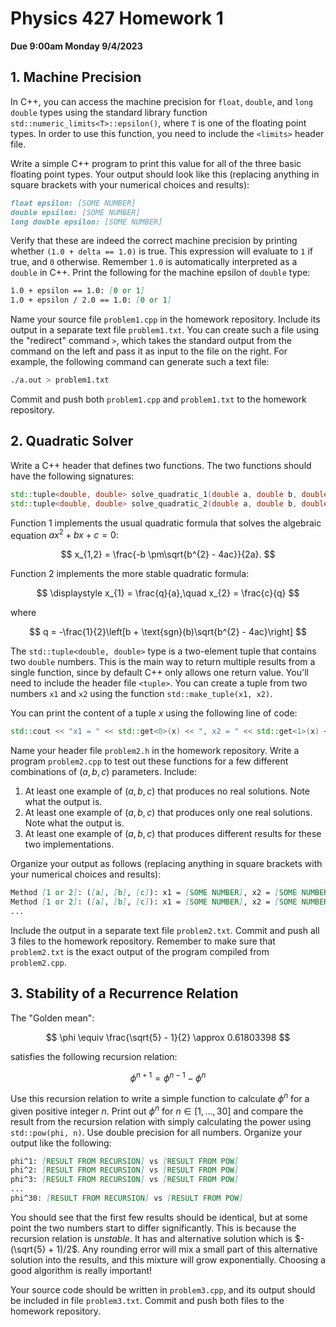 # Physics 427 Homework 1

__Due 9:00am Monday 9/4/2023__

## 1. Machine Precision

In C++, you can access the machine precision for `float`, `double`, and `long double` types using the standard library function `std::numeric_limits<T>::epsilon()`, where `T` is one of the floating point types. In order to use this function, you need to include the `<limits>` header file.

Write a simple C++ program to print this value for all of the three basic floating point types. Your output should look like this (replacing anything in square brackets with your numerical choices and results):

``` markdown
float epsilon: [SOME NUMBER]
double epsilon: [SOME NUMBER]
long double epsilon: [SOME NUMBER]
```

Verify that these are indeed the correct machine precision by printing whether `(1.0 + delta == 1.0)` is true. This expression will evaluate to `1` if true, and `0` otherwise. Remember `1.0` is automatically interpreted as a `double` in C++. Print the following for the machine epsilon of `double` type:

``` markdown
1.0 + epsilon == 1.0: [0 or 1]
1.0 + epsilon / 2.0 == 1.0: [0 or 1]
```

Name your source file `problem1.cpp` in the homework repository. Include its output in a separate text file `problem1.txt`. You can create such a file using the "redirect" command `>`, which takes the standard output from the command on the left and pass it as input to the file on the right. For example, the following command can generate such a text file:

``` sh
./a.out > problem1.txt
```

Commit and push both `problem1.cpp` and `problem1.txt` to the homework repository.

## 2. Quadratic Solver

Write a C++ header that defines two functions. The two functions should have the following signatures:

``` c++
std::tuple<double, double> solve_quadratic_1(double a, double b, double c);
std::tuple<double, double> solve_quadratic_2(double a, double b, double c);
```

Function 1 implements the usual quadratic formula that solves the algebraic equation $ax^{2} + bx + c = 0$:

$$
    x_{1,2} = \frac{-b \pm\sqrt{b^{2} - 4ac}}{2a}.
$$

Function 2 implements the more stable quadratic formula:

$$
    \displaystyle x_{1} = \frac{q}{a},\quad x_{2} = \frac{c}{q}
$$

where

$$
    q = -\frac{1}{2}\left[b + \text{sgn}(b)\sqrt{b^{2} - 4ac}\right]
$$

The `std::tuple<double, double>` type is a two-element tuple that contains two `double` numbers. This is the main way to return multiple results from a single function, since by default C++ only allows one return value. You'll need to include the header file `<tuple>`. You can create a tuple from two numbers `x1` and `x2` using the function `std::make_tuple(x1, x2)`.

You can print the content of a tuple $x$ using the following line of code:

``` c++
std::cout << "x1 = " << std::get<0>(x) << ", x2 = " << std::get<1>(x) << std::endl;
```

Name your header file `problem2.h` in the homework repository. Write a program `problem2.cpp` to test out these functions for a few different combinations of $(a, b, c)$ parameters. Include:

1. At least one example of $(a, b, c)$ that produces no real solutions. Note what the output is.
1. At least one example of $(a, b, c)$ that produces only one real solutions. Note what the output is.
2. At least one example of $(a, b, c)$ that produces different results for these two implementations. 

Organize your output as follows (replacing anything in square brackets with your numerical choices and results):

``` markdown
Method [1 or 2]: ([a], [b], [c]): x1 = [SOME NUMBER], x2 = [SOME NUMBER]
Method [1 or 2]: ([a], [b], [c]): x1 = [SOME NUMBER], x2 = [SOME NUMBER]
...
```

Include the output in a separate text file `problem2.txt`. Commit and push all 3 files to the homework repository. Remember to make sure that `problem2.txt` is the exact output of the program compiled from `problem2.cpp`.

## 3. Stability of a Recurrence Relation

The "Golden mean":

$$
    \phi \equiv \frac{\sqrt{5} - 1}{2} \approx 0.61803398
$$

satisfies the following recursion relation:

$$
    \phi^{n+1} = \phi^{n-1} - \phi^{n}
$$

Use this recursion relation to write a simple function to calculate $\phi^{n}$ for a given positive integer $n$. Print out $\phi^{n}$ for $n\in [1,\dots,30]$ and compare the result from the recursion relation with simply calculating the power using `std::pow(phi, n)`. Use double precision for all numbers. Organize your output like the following:

``` markdown
phi^1: [RESULT FROM RECURSION] vs [RESULT FROM POW]
phi^2: [RESULT FROM RECURSION] vs [RESULT FROM POW]
phi^3: [RESULT FROM RECURSION] vs [RESULT FROM POW]
...
phi^30: [RESULT FROM RECURSION] vs [RESULT FROM POW]
```

You should see that the first few results should be identical, but at some point the two numbers start to differ significantly. This is because the recursion relation is _unstable_. It has and alternative solution which is $-(\sqrt{5} + 1)/2$. Any rounding error will mix a small part of this alternative solution into the results, and this mixture will grow exponentially. Choosing a good algorithm is really important!

Your source code should be written in `problem3.cpp`, and its output should be included in file `problem3.txt`. Commit and push both files to the homework repository.
